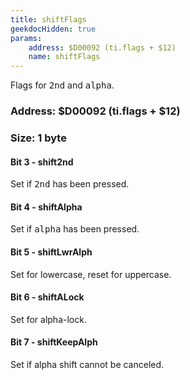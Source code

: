 ```yaml
---
title: shiftFlags
geekdocHidden: true
params:
    address: $D00092 (ti.flags + $12)
    name: shiftFlags
---
```


Flags for <kbd>2nd</kbd> and <kbd>alpha</kbd>.

### Address: $D00092 (ti.flags + $12)

### Size: 1 byte

#### Bit 3 - shift2nd
Set if <kbd>2nd</kbd> has been pressed.

#### Bit 4 - shiftAlpha
Set if <kbd>alpha</kbd> has been pressed.

#### Bit 5 - shiftLwrAlph
Set for lowercase, reset for uppercase.

#### Bit 6 - shiftALock
Set for alpha-lock.

#### Bit 7 - shiftKeepAlph
Set if alpha shift cannot be canceled.

